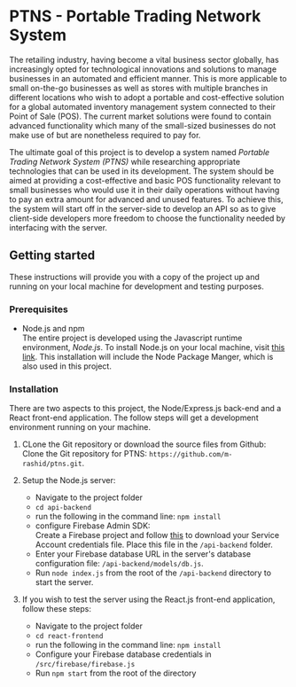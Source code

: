 # PTNS - Portable Trading Network System  
  
The retailing industry, having become a vital business sector globally, has increasingly opted for technological innovations and solutions to manage businesses in an automated and efficient manner. This is more applicable to small on-the-go businesses as well as
stores with multiple branches in different locations who wish to adopt a portable and cost-effective solution for a global automated inventory management system connected to their Point of Sale (POS). The current market solutions were found to contain advanced functionality which many of the small-sized businesses do not make use of but are nonetheless required to pay for. 

The ultimate goal of this project is to develop a system named _Portable Trading Network System (PTNS)_ while researching appropriate technologies that can be used in its development. The system should be aimed at providing a cost-effective and basic POS functionality relevant to small businesses who would use it in their daily operations without having to pay an extra amount for advanced and unused features. To achieve this, the system will start off in the server-side to develop an API so as to give client-side developers more freedom to choose the functionality needed by interfacing with the server.

## Getting started  
 
These instructions will provide you with a copy of the project up and running on your local machine for development and testing purposes. 

### Prerequisites
* Node.js and npm  
The entire project is developed using the Javascript runtime environment, _Node.js_. To install Node.js on your local machine, visit [this link](https://nodejs.org/en/download/). This installation will include the Node Package Manger, which is also used in this project.
  
  
### Installation
There are two aspects to this project, the Node/Express.js back-end and a React front-end application. The follow steps will get a development environment running on your machine.

1. CLone the Git repository or download the source files from Github:
Clone the Git repository for PTNS: `https://github.com/m-rashid/ptns.git`.  
2. Setup the Node.js server:
    * Navigate to the project folder
    * `cd api-backend`
    * run the following in the command line: `npm install`
    * configure Firebase Admin SDK:  
      Create a Firebase project and follow [this](https://firebase.google.com/docs/admin/setup) to download your Service Account credentials file. Place this file in the `/api-backend` folder.
    * Enter your Firebase database URL in the server's database configuration file: `/api-backend/models/db.js`.
    * Run `node index.js` from the root of the `/api-backend` directory to start the server.
    
3. If you wish to test the server using the React.js front-end application, follow these steps:
   * Navigate to the project folder
   * `cd react-frontend`
   * run the following in the command line: `npm install`
   * Configure your Firebase database credentials in `/src/firebase/firebase.js`
   * Run `npm start` from the root of the directory
